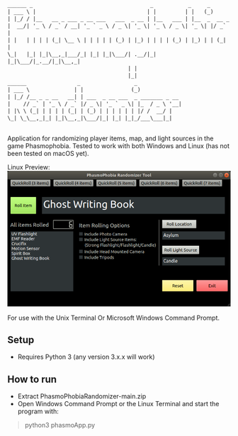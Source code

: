 ```
______ _                                     _           _     _       
| ___ \ |                                   | |         | |   (_)      
| |_/ / |__   __ _ ___ _ __ ___   ___  _ __ | |__   ___ | |__  _  __ _ 
|  __/| '_ \ / _` / __| '_ ` _ \ / _ \| '_ \| '_ \ / _ \| '_ \| |/ _` |
| |   | | | | (_| \__ \ | | | | | (_) | |_) | | | | (_) | |_) | | (_| |
\_|   |_| |_|\__,_|___/_| |_| |_|\___/| .__/|_| |_|\___/|_.__/|_|\__,_|
                                      | |                              
                                      |_|                              
______                _                 _                              
| ___ \              | |               (_)                             
| |_/ /__ _ _ __   __| | ___  _ __ ___  _ _______ _ __                 
|    // _` | '_ \ / _` |/ _ \| '_ ` _ \| |_  / _ \ '__|                
| |\ \ (_| | | | | (_| | (_) | | | | | | |/ /  __/ |                   
\_| \_\__,_|_| |_|\__,_|\___/|_| |_| |_|_/___\___|_|                   
                                                                       
```                                                                                                                                                               
Application for randomizing player items, map, and light sources in the game Phasmophobia.
Tested to work with both Windows and Linux (has not been tested on macOS yet).

Linux Preview:
![Linux Screenshot](./screenshots//linuxScreenshot.png)


For use with the Unix Terminal Or Microsoft Windows Command Prompt.

## Setup
- Requires Python 3 (any version 3.x.x will work)

## How to run
- Extract PhasmoPhobiaRandomizer-main.zip
- Open Windows Command Prompt or the Linux Terminal and start the program with:
> python3 phasmoApp.py

